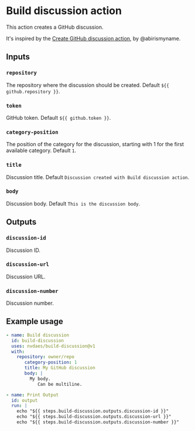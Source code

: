 # Build discussion action

This action creates a GitHub discussion.

It's inspired by the [Create GitHub discussion action](https://github.com/marketplace/actions/create-github-discussion), by @abirismyname.

## Inputs

### `repository`

The repository where the discussion should be created. Default `${{ github.repository }}`.

### `token`

GitHub token. Default `${{ github.token }}`.

### `category-position`

The position of the category for the discussion, starting with 1 for the first available category. Default `1`.

### `title`

Discussion title. Default `Discussion created with Build discussion action`.

### `body`

Discussion body. Default `This is the discussion body`.

## Outputs

### `discussion-id`

Discussion ID.

### `discussion-url`

Discussion URL.

### `discussion-number`

Discussion number.

## Example usage

```yaml
- name: Build discussion
  id: build-discussion
  uses: nvdaes/build-discussion@v1
  with:
    repository: owner/repo
	   category-position: 1
	   title: My GitHub discussion
	   body: |
	     My body.
		    Can be multiline.

- name: Print Output
  id: output
  run: |
    echo "${{ steps.build-discussion.outputs.discussion-id }}"
    echo "${{ steps.build-discussion.outputs.discussion-url }}"
    echo "${{ steps.build-discussion.outputs.discussion-number }}"
```
